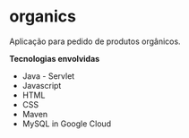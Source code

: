 # organics
Aplicação para pedido de produtos orgânicos.

**Tecnologias envolvidas**

<ul>
  <li>Java - Servlet</li>
  <li>Javascript</li>
  <li>HTML</li>
  <li>CSS</li>
  <li>Maven</li>
  <li>MySQL in Google Cloud</li>
</ul>
